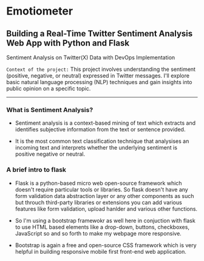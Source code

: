# Emotiometer

## Building a Real-Time Twitter Sentiment Analysis Web App with Python and Flask

Sentiment Analysis on Twitter(X) Data with DevOps Implementation

`Context of the project:`
This project involves understanding the sentiment (positive, negative, or neutral) expressed in Twitter messages. I'll explore basic natural language processing (NLP) techniques and gain insights into public opinion on a specific topic.

---

### What is Sentiment Analysis?

- Sentiment analysis is a context-based mining of text which extracts and identifies subjective information from the text or sentence provided.

- It is the most common text classification technique that analysises an incoming text and interprets whether the underlying sentiment is positive negative or neutral.

### A brief intro to flask

- Flask is a python-based micro web open-source framework which doesn't require particular tools or libraries. So flask doesn't have any form validation data abstraction layer or any other components as such but throuch third-party libraries or extensions you can add various features like form validation, upload hanlder and various other functions.

- So I'm using a bootstrap framewokr as well here in conjuction with flask to use HTML based elements like a drop-down, buttons, checkboxes, JavaScript so and so forth to make my webpage more responsive.
- Bootstrap is again a free and open-source CSS framework which is very helpful in building responsive mobile first front-end web application.

